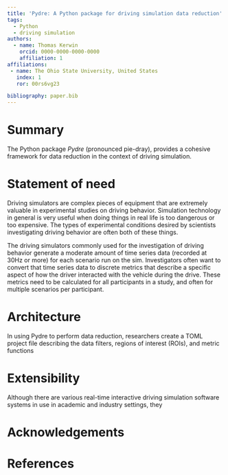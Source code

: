 ```yaml
---
title: 'Pydre: A Python package for driving simulation data reduction'
tags:
  - Python
  - driving simulation
authors:
  - name: Thomas Kerwin
    orcid: 0000-0000-0000-0000
    affiliation: 1
affiliations:
 - name: The Ohio State University, United States
   index: 1
   ror: 00rs6vg23

bibliography: paper.bib
---
```


# Summary

The Python package *Pydre* (pronounced pie-dray), provides a cohesive framework for data reduction in the context of driving simulation. 

# Statement of need

Driving simulators are complex pieces of equipment that are extremely valuable in experimental studies on driving behavior. Simulation technology in general is very useful when doing things in real life is too dangerous or too expensive. The types of experimental conditions desired by scientists investigating driving behavior are often both of these things.

The driving simulators commonly used for the investigation of driving behavior generate a moderate amount of time series data (recorded at 30Hz or more) for each scenario run on the sim. Investigators often want to convert that time series data to discrete metrics that describe a specific aspect of how the driver interacted with the vehicle during the drive. These metrics need to be calculated for all participants in a study, and often for multiple scenarios per participant. 

# Architecture 

In using Pydre to perform data reduction, researchers create a TOML project file describing the data filters, regions of interest (ROIs), and metric functions     

# Extensibility

Although there are various real-time interactive driving simulation software systems in use in academic and industry settings, they 

# Acknowledgements

# References